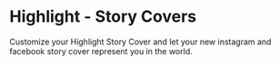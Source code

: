 # Highlight - Story Covers

Customize your Highlight Story Cover and let your new instagram and facebook story cover represent you in the world.
